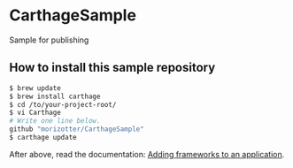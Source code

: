 # CarthageSample
Sample for publishing

## How to install this sample repository

```bash
$ brew update
$ brew install carthage
$ cd /to/your-project-root/
$ vi Carthage
# Write one line below.
github "morizotter/CarthageSample"
$ carthage update
```

After above, read the documentation: [Adding frameworks to an application](https://github.com/Carthage/Carthage/blob/master/README.md#adding-frameworks-to-an-application).

